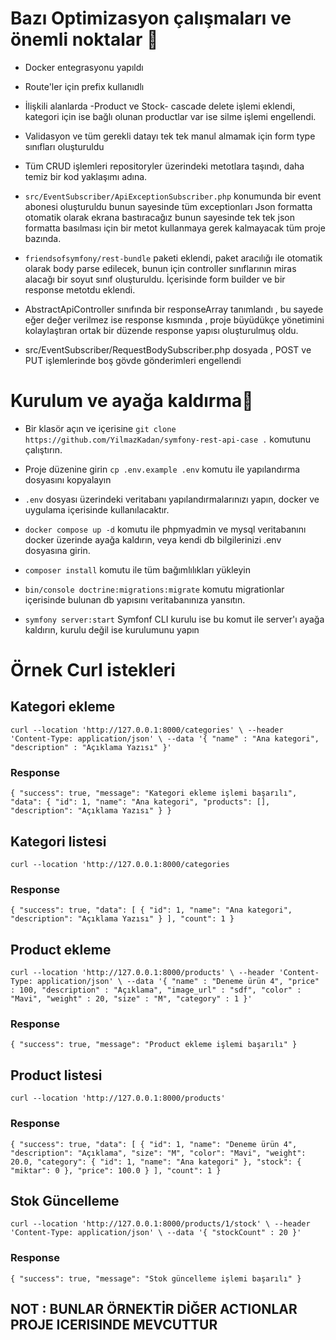 
# Bazı Optimizasyon çalışmaları ve önemli noktalar 📝  

- Docker entegrasyonu yapıldı

- Route'ler için prefix kullanıdlı

- İlişkili alanlarda -Product ve Stock- cascade delete işlemi eklendi, kategori için ise bağlı olunan productlar var ise silme işlemi engellendi.

- Validasyon ve tüm gerekli datayı tek tek manul almamak için form type sınıfları oluşturuldu

- Tüm CRUD işlemleri repositoryler üzerindeki metotlara taşındı, daha temiz bir kod yaklaşımı adına.

- `src/EventSubscriber/ApiExceptionSubscriber.php` konumunda bir event abonesi oluşturuldu bunun sayesinde tüm exceptionları Json formatta otomatik olarak ekrana bastıracağız bunun sayesinde tek tek json formatta basılması için bir metot kullanmaya gerek kalmayacak tüm proje bazında.


- `friendsofsymfony/rest-bundle` paketi eklendi, paket aracılığı ile otomatik olarak body parse edilecek, bunun için controller sınıflarının miras alacağı bir soyut sınıf oluşturuldu. İçerisinde form builder ve bir response metotdu eklendi.


- AbstractApiController sınıfında bir responseArray tanımlandı , bu sayede eğer değer verilmez ise response kısmında , proje büyüdükçe yönetimini kolaylaştıran ortak bir düzende response yapısı oluşturulmuş oldu.

- src/EventSubscriber/RequestBodySubscriber.php dosyada , POST ve PUT işlemlerinde boş gövde gönderimleri engellendi


# Kurulum ve ayağa kaldırma📝  

- Bir klasör açın ve içerisine `git clone https://github.com/YilmazKadan/symfony-rest-api-case .` komutunu çalıştırın.

- Proje düzenine girin `cp .env.example .env` komutu ile yapılandırma dosyasını kopyalayın

- `.env` dosyası üzerindeki veritabanı yapılandırmalarınızı yapın, docker ve uygulama içerisinde kullanılacaktır.

- `docker compose up -d` komutu ile phpmyadmin ve mysql veritabanını docker üzerinde ayağa kaldırın, veya kendi db bilgilerinizi .env dosyasına girin.

- `composer install` komutu ile tüm bağımlılıkları yükleyin

- `bin/console doctrine:migrations:migrate` komutu migrationlar içerisinde bulunan db yapısını veritabanınıza yansıtın.

- `symfony server:start` Symfonf CLI kurulu ise bu komut ile server'ı ayağa kaldırın, kurulu değil ise kurulumunu yapın


# Örnek Curl istekleri

## Kategori ekleme

`curl --location 'http://127.0.0.1:8000/categories' \
--header 'Content-Type: application/json' \
--data '{
    "name" : "Ana kategori",
    "description" : "Açıklama Yazısı"
}'`

### Response

`{
    "success": true,
    "message": "Kategori ekleme işlemi başarılı",
    "data": {
        "id": 1,
        "name": "Ana kategori",
        "products": [],
        "description": "Açıklama Yazısı"
    }
}`


## Kategori listesi

`curl --location 'http://127.0.0.1:8000/categories`

### Response

`{
    "success": true,
    "data": [
        {
            "id": 1,
            "name": "Ana kategori",
            "description": "Açıklama Yazısı"
        }
    ],
    "count": 1
}`

## Product  ekleme

`curl --location 'http://127.0.0.1:8000/products' \
--header 'Content-Type: application/json' \
--data '{
   "name" : "Deneme ürün 4",
   "price" : 100,
   "description" : "Açıklama",
   "image_url" : "sdf",
   "color" : "Mavi",
   "weight" : 20,
   "size" : "M",
   "category" : 1
}'`

### Response

`{
    "success": true,
    "message": "Product ekleme işlemi başarılı"
}`


## Product  listesi

`curl --location 'http://127.0.0.1:8000/products'`

### Response

`{
    "success": true,
    "data": [
        {
            "id": 1,
            "name": "Deneme ürün 4",
            "description": "Açıklama",
            "size": "M",
            "color": "Mavi",
            "weight": 20.0,
            "category": {
                "id": 1,
                "name": "Ana kategori"
            },
            "stock": {
                "miktar": 0
            },
            "price": 100.0
        }
    ],
    "count": 1
}`


## Stok Güncelleme

`curl --location 'http://127.0.0.1:8000/products/1/stock' \
--header 'Content-Type: application/json' \
--data '{
    "stockCount" : 20
}'`

### Response

`{
    "success": true,
    "message": "Stok güncelleme işlemi başarılı"
}`


## NOT : BUNLAR ÖRNEKTİR DİĞER ACTIONLAR PROJE ICERISINDE MEVCUTTUR